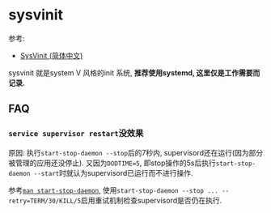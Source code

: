# sysvinit
参考:
- [SysVinit (简体中文)](https://wiki.archlinux.org/title/SysVinit_(%E7%AE%80%E4%BD%93%E4%B8%AD%E6%96%87))

sysvinit 就是system V 风格的init 系统, **推荐使用systemd, 这里仅是工作需要而记录.**


## FAQ
### `service supervisor restart`没效果
原因: 执行`start-stop-daemon --stop`后的7秒内, supervisord还在运行(因为部分被管理的应用还没停止). 又因为`DODTIME=5`, 即stop操作的5s后执行`start-stop-daemon --start`时就认为supervisord已运行而不进行操作.

参考[`man start-stop-daemon`](https://man7.org/linux/man-pages/man8/start-stop-daemon.8.html), 使用`start-stop-daemon --stop ... --retry=TERM/30/KILL/5`启用重试机制检查supervisord是否仍在执行.